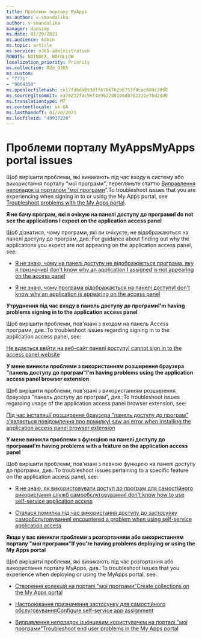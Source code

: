 ```yaml
---
title: Проблеми порталу MyApps
ms.author: v-smandalika
author: v-smandalika
manager: dansimp
ms.date: 01/20/2021
ms.audience: Admin
ms.topic: article
ms.service: o365-administration
ROBOTS: NOINDEX, NOFOLLOW
localization_priority: Priority
ms.collection: Adm_O365
ms.custom:
- "7771"
- "9004350"
ms.openlocfilehash: ce17fdbda093dff6706762b6753f9cac889c3098
ms.sourcegitcommit: e378232f4c9ef4e962208100db752221e7bd2dd6
ms.translationtype: MT
ms.contentlocale: uk-UA
ms.lasthandoff: 01/20/2021
ms.locfileid: "49917220"
---
```

# <a name="myapps-portal-issues"></a><span data-ttu-id="81576-102">Проблеми порталу MyApps</span><span class="sxs-lookup"><span data-stu-id="81576-102">MyApps portal issues</span></span>

<span data-ttu-id="81576-103">Щоб вирішити проблеми, які виникають під час входу в систему або використання порталу "мої програми", перегляньте статтю [Виправлення неполадок із порталом "мої програми](https://docs.microsoft.com/azure/active-directory/user-help/my-apps-portal-end-user-troubleshoot)".</span><span class="sxs-lookup"><span data-stu-id="81576-103">To troubleshoot issues that you are experiencing when signing in to or using the My Apps portal, see [Troubleshoot problems with the My Apps portal](https://docs.microsoft.com/azure/active-directory/user-help/my-apps-portal-end-user-troubleshoot).</span></span>

<span data-ttu-id="81576-104">**Я не бачу програм, які я очікую на панелі доступу до програми**</span><span class="sxs-lookup"><span data-stu-id="81576-104">**I do not see the applications I expect on the application access panel**</span></span>

<span data-ttu-id="81576-105">Щоб дізнатися, чому програми, які ви очікуєте, не відображаються на панелі доступу до програм, див.:</span><span class="sxs-lookup"><span data-stu-id="81576-105">For guidance about finding out why the applications you expect are not appearing on the application access panel, see:</span></span>

- [<span data-ttu-id="81576-106">Я не знаю, чому на панелі доступу не відображається програма, яку я призначив</span><span class="sxs-lookup"><span data-stu-id="81576-106">I don't know why an application I assigned is not appearing on the access panel</span></span>](https://docs.microsoft.com/azure/active-directory/application-access-panel-unexpected-application-not-appearing/)
     
- [<span data-ttu-id="81576-107">Я не знаю, чому програма відображається на панелі доступу</span><span class="sxs-lookup"><span data-stu-id="81576-107">I don't know why an application is appearing on the access panel</span></span>](https://docs.microsoft.com/azure/active-directory/application-access-panel-unexpected-application-appears/)

<span data-ttu-id="81576-108">**Утруднення під час входу в панель доступу до програми**</span><span class="sxs-lookup"><span data-stu-id="81576-108">**I'm having problems signing in to the application access panel**</span></span>

<span data-ttu-id="81576-109">Щоб вирішити проблеми, пов'язані з входом на панель Access програми, див.:</span><span class="sxs-lookup"><span data-stu-id="81576-109">To troubleshoot issues regarding signing in to the application access panel, see:</span></span>

[<span data-ttu-id="81576-110">Не вдається ввійти на веб-сайт панелі доступу</span><span class="sxs-lookup"><span data-stu-id="81576-110">I cannot sign in to the access panel website</span></span>](https://docs.microsoft.com/azure/active-directory/manage-apps/application-sign-in-other-problem-access-panel)

<span data-ttu-id="81576-111">**У мене виникли проблеми з використанням розширення браузера "панель доступу до програм"**</span><span class="sxs-lookup"><span data-stu-id="81576-111">**I'm having problems using the application access panel browser extension**</span></span>

<span data-ttu-id="81576-112">Щоб вирішити проблеми, пов'язані з використанням розширення браузера "панель доступу до програм", див.:</span><span class="sxs-lookup"><span data-stu-id="81576-112">To troubleshoot issues regarding usage of the application access panel browser extension, see:</span></span>

[<span data-ttu-id="81576-113">Під час інсталяції розширення браузера "панель доступу до програм" з'являється повідомлення про помилку</span><span class="sxs-lookup"><span data-stu-id="81576-113">I saw an error when installing the application access panel browser extension</span></span>](https://docs.microsoft.com/azure/active-directory/application-access-panel-extension-problem-installing/)

<span data-ttu-id="81576-114">**У мене виникли проблеми з функцією на панелі доступу до програми**</span><span class="sxs-lookup"><span data-stu-id="81576-114">**I'm having problems with a feature on the application access panel**</span></span>

<span data-ttu-id="81576-115">Щоб вирішити проблеми, пов'язані з певною функцією на панелі доступу до програми, див.:</span><span class="sxs-lookup"><span data-stu-id="81576-115">To troubleshoot issues pertaining to a specific feature on the application access panel, see:</span></span>

- [<span data-ttu-id="81576-116">Я не знаю, як використовувати доступ до програм для самостійного використання служб самообслуговування</span><span class="sxs-lookup"><span data-stu-id="81576-116">I don't know how to use self-service application access</span></span>](https://docs.microsoft.com/azure/active-directory/manage-apps/access-panel-manage-self-service-access) 

- [<span data-ttu-id="81576-117">Сталася помилка під час використання доступу до застосунку самообслуговування</span><span class="sxs-lookup"><span data-stu-id="81576-117">I encountered a problem when using self-service application access</span></span>](https://docs.microsoft.com/azure/active-directory/manage-apps/access-panel-manage-self-service-access)
    
<span data-ttu-id="81576-118">**Якщо у вас виникли проблеми з розгортанням або використанням порталу "мої програми"**</span><span class="sxs-lookup"><span data-stu-id="81576-118">**If you're having problems deploying or using the My Apps portal**</span></span>

<span data-ttu-id="81576-119">Щоб вирішити проблеми, які виникають під час розгортання або використання порталу MyApps, див.:</span><span class="sxs-lookup"><span data-stu-id="81576-119">To troubleshoot issues that you experience when deploying or using the MyApps portal, see:</span></span>

- [<span data-ttu-id="81576-120">Створення колекцій на порталі "мої програми"</span><span class="sxs-lookup"><span data-stu-id="81576-120">Create collections on the My Apps portal</span></span>](https://docs.microsoft.com/azure/active-directory/manage-apps/access-panel-collections) 
    
- [<span data-ttu-id="81576-121">Настроювання призначення застосунку для самостійного обслуговування</span><span class="sxs-lookup"><span data-stu-id="81576-121">Configure self-service app assignment</span></span>](https://docs.microsoft.com/azure/active-directory/manage-apps/manage-self-service-access)
     
- [<span data-ttu-id="81576-122">Виправлення неполадок із кінцевим користувачем на порталі "мої програми"</span><span class="sxs-lookup"><span data-stu-id="81576-122">Troubleshoot end user problems in the My Apps portal</span></span>](https://docs.microsoft.com/azure/active-directory/user-help/my-apps-portal-end-user-troubleshoot)



